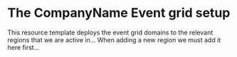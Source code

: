 # The CompanyName Event grid setup

This resource template deploys the event grid domains to the relevant regions that we are active in...
When adding a new region we must add it here first...

